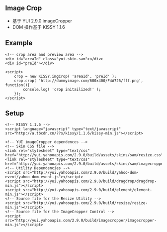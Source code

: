 ﻿## Image Crop

  - 基于 YUI 2.9.0 imageCropper
  - DOM 操作基于 KISSY 1.1.6
  
## Example
	<!-- crop area and preview area -->
	<div id="areaId" class="yui-skin-sam"></div>
	<div id="preId"></div>
	
	<script>
		crop = new KISSY.imgCrop( 'areaId', 'preId' );
		crop.crop( 'http://dummyimage.com/600x400/F4A726/fff.png', function(){
			console.log( 'crop initailized!' );
		});
	</script>
	
## Setup

	<!-- KISSY 1.1.6 -->
	<script language="javascript" type="text/javascript" src="http://a.tbcdn.cn/??s/kissy/1.1.6/kissy-min.js"></script>

	<!-- YUI imageCropper dependences -->
	<!-- Skin CSS file -->
	<link rel="stylesheet" type="text/css" href="http://yui.yahooapis.com/2.9.0/build/assets/skins/sam/resize.css">
	<link rel="stylesheet" type="text/css" href="http://yui.yahooapis.com/2.9.0/build/assets/skins/sam/imagecropper.css">
	<!-- Utility Dependencies -->
	<script src="http://yui.yahooapis.com/2.9.0/build/yahoo-dom-event/yahoo-dom-event.js"></script> 
	<script src="http://yui.yahooapis.com/2.9.0/build/dragdrop/dragdrop-min.js"></script> 
	<script src="http://yui.yahooapis.com/2.9.0/build/element/element-min.js"></script> 
	<!-- Source file for the Resize Utility -->
	<script src="http://yui.yahooapis.com/2.9.0/build/resize/resize-min.js"></script>
	<!-- Source file for the ImageCropper Control -->
	<script src="http://yui.yahooapis.com/2.9.0/build/imagecropper/imagecropper-min.js"></script>
	